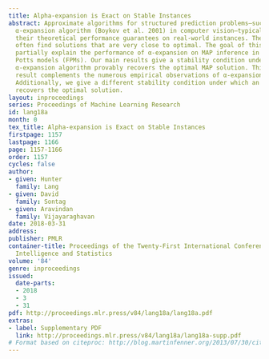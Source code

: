 ```yaml
---
title: Alpha-expansion is Exact on Stable Instances
abstract: Approximate algorithms for structured prediction problems—such as the popular
  α-expansion algorithm (Boykov et al. 2001) in computer vision—typically far exceed
  their theoretical performance guarantees on real-world instances. These algorithms
  often find solutions that are very close to optimal. The goal of this paper is to
  partially explain the performance of α-expansion on MAP inference in Ferromagnetic
  Potts models (FPMs). Our main results give a stability condition under which the
  α-expansion algorithm provably recovers the optimal MAP solution. This theoretical
  result complements the numerous empirical observations of α-expansion’s performance.
  Additionally, we give a different stability condition under which an LP-based algorithm
  recovers the optimal solution.
layout: inproceedings
series: Proceedings of Machine Learning Research
id: lang18a
month: 0
tex_title: Alpha-expansion is Exact on Stable Instances
firstpage: 1157
lastpage: 1166
page: 1157-1166
order: 1157
cycles: false
author:
- given: Hunter
  family: Lang
- given: David
  family: Sontag
- given: Aravindan
  family: Vijayaraghavan
date: 2018-03-31
address: 
publisher: PMLR
container-title: Proceedings of the Twenty-First International Conference on Artficial
  Intelligence and Statistics
volume: '84'
genre: inproceedings
issued:
  date-parts:
  - 2018
  - 3
  - 31
pdf: http://proceedings.mlr.press/v84/lang18a/lang18a.pdf
extras:
- label: Supplementary PDF
  link: http://proceedings.mlr.press/v84/lang18a/lang18a-supp.pdf
# Format based on citeproc: http://blog.martinfenner.org/2013/07/30/citeproc-yaml-for-bibliographies/
---
```

